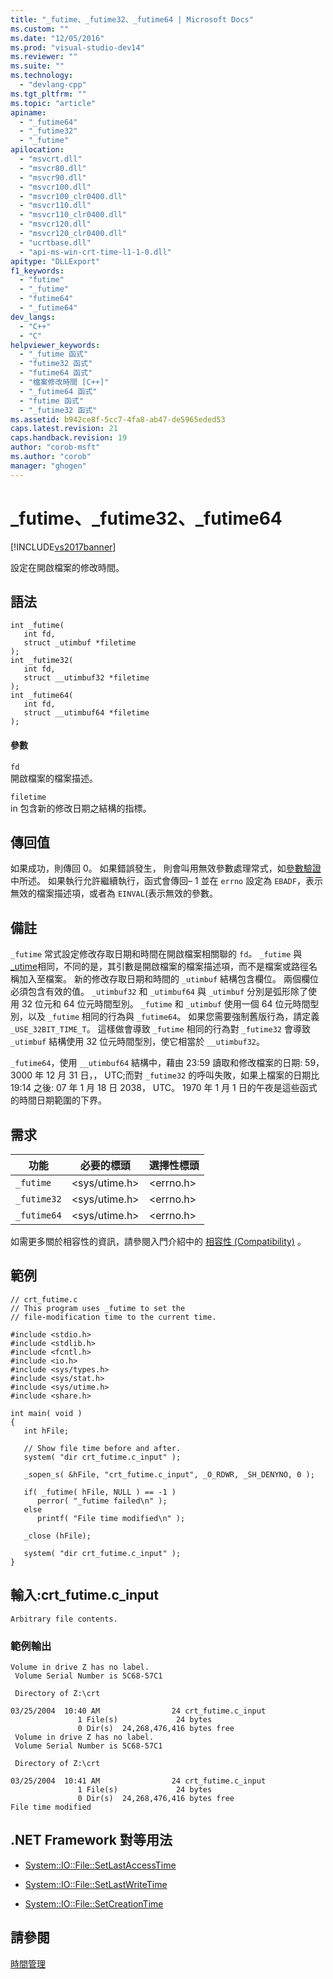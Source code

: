 ```yaml
---
title: "_futime、_futime32、_futime64 | Microsoft Docs"
ms.custom: ""
ms.date: "12/05/2016"
ms.prod: "visual-studio-dev14"
ms.reviewer: ""
ms.suite: ""
ms.technology: 
  - "devlang-cpp"
ms.tgt_pltfrm: ""
ms.topic: "article"
apiname: 
  - "_futime64"
  - "_futime32"
  - "_futime"
apilocation: 
  - "msvcrt.dll"
  - "msvcr80.dll"
  - "msvcr90.dll"
  - "msvcr100.dll"
  - "msvcr100_clr0400.dll"
  - "msvcr110.dll"
  - "msvcr110_clr0400.dll"
  - "msvcr120.dll"
  - "msvcr120_clr0400.dll"
  - "ucrtbase.dll"
  - "api-ms-win-crt-time-l1-1-0.dll"
apitype: "DLLExport"
f1_keywords: 
  - "futime"
  - "_futime"
  - "futime64"
  - "_futime64"
dev_langs: 
  - "C++"
  - "C"
helpviewer_keywords: 
  - "_futime 函式"
  - "futime32 函式"
  - "futime64 函式"
  - "檔案修改時間 [C++]"
  - "_futime64 函式"
  - "futime 函式"
  - "_futime32 函式"
ms.assetid: b942ce8f-5cc7-4fa8-ab47-de5965eded53
caps.latest.revision: 21
caps.handback.revision: 19
author: "corob-msft"
ms.author: "corob"
manager: "ghogen"
---
```

# _futime、_futime32、_futime64
[!INCLUDE[vs2017banner](../../assembler/inline/includes/vs2017banner.md)]

設定在開啟檔案的修改時間。  
  
## 語法  
  
```  
int _futime(   
   int fd,  
   struct _utimbuf *filetime   
);  
int _futime32(   
   int fd,  
   struct __utimbuf32 *filetime   
);  
int _futime64(   
   int fd,  
   struct __utimbuf64 *filetime   
);  
```  
  
#### 參數  
 `fd`  
 開啟檔案的檔案描述。  
  
 `filetime`  
 in 包含新的修改日期之結構的指標。  
  
## 傳回值  
 如果成功，則傳回 0。  如果錯誤發生， 則會叫用無效參數處理常式，如[參數驗證](../../c-runtime-library/parameter-validation.md)中所述。  如果執行允許繼續執行，函式會傳回– 1 並在 `errno` 設定為 `EBADF`，表示無效的檔案描述項，或者為 `EINVAL`\(表示無效的參數。  
  
## 備註  
 `_futime` 常式設定修改存取日期和時間在開啟檔案相關聯的 `fd`*。* `_futime` 與 [\_utime](../../c-runtime-library/reference/utime-utime32-utime64-wutime-wutime32-wutime64.md)相同，不同的是，其引數是開啟檔案的檔案描述項，而不是檔案或路徑名稱加入至檔案。  新的修改存取日期和時間的 `_utimbuf` 結構包含欄位。  兩個欄位必須包含有效的值。  `_utimbuf32` 和 `_utimbuf64` 與 `_utimbuf` 分別是弧形除了使用 32 位元和 64 位元時間型別。  `_futime` 和 `_utimbuf` 使用一個 64 位元時間型別，以及 `_futime` 相同的行為與 `_futime64`。  如果您需要強制舊版行為，請定義 `_USE_32BIT_TIME_T`。  這樣做會導致 `_futime` 相同的行為對 `_futime32` 會導致 `_utimbuf` 結構使用 32 位元時間型別，使它相當於 `__utimbuf32`。  
  
 `_futime64`，使用 `__utimbuf64` 結構中，藉由 23:59 讀取和修改檔案的日期: 59， 3000 年 12 月 31 日，， UTC;而對 `_futime32` 的呼叫失敗，如果上檔案的日期比 19:14 之後: 07 年 1 月 18 日 2038， UTC。  1970 年 1 月 1 日的午夜是這些函式的時間日期範圍的下界。  
  
## 需求  
  
|功能|必要的標頭|選擇性標頭|  
|--------|-----------|-----------|  
|`_futime`|\<sys\/utime.h\>|\<errno.h\>|  
|`_futime32`|\<sys\/utime.h\>|\<errno.h\>|  
|`_futime64`|\<sys\/utime.h\>|\<errno.h\>|  
  
 如需更多關於相容性的資訊，請參閱入門介紹中的 [相容性 \(Compatibility\)](../../c-runtime-library/compatibility.md) 。  
  
## 範例  
  
```  
// crt_futime.c  
// This program uses _futime to set the  
// file-modification time to the current time.  
  
#include <stdio.h>  
#include <stdlib.h>  
#include <fcntl.h>  
#include <io.h>  
#include <sys/types.h>  
#include <sys/stat.h>  
#include <sys/utime.h>  
#include <share.h>  
  
int main( void )  
{  
   int hFile;  
  
   // Show file time before and after.   
   system( "dir crt_futime.c_input" );  
  
   _sopen_s( &hFile, "crt_futime.c_input", _O_RDWR, _SH_DENYNO, 0 );  
  
   if( _futime( hFile, NULL ) == -1 )  
      perror( "_futime failed\n" );  
   else  
      printf( "File time modified\n" );  
  
   _close (hFile);  
  
   system( "dir crt_futime.c_input" );  
}  
```  
  
## 輸入:crt\_futime.c\_input  
  
```  
Arbitrary file contents.  
```  
  
### 範例輸出  
  
```  
Volume in drive Z has no label.  
 Volume Serial Number is 5C68-57C1  
  
 Directory of Z:\crt  
  
03/25/2004  10:40 AM                24 crt_futime.c_input  
               1 File(s)             24 bytes  
               0 Dir(s)  24,268,476,416 bytes free  
 Volume in drive Z has no label.  
 Volume Serial Number is 5C68-57C1  
  
 Directory of Z:\crt  
  
03/25/2004  10:41 AM                24 crt_futime.c_input  
               1 File(s)             24 bytes  
               0 Dir(s)  24,268,476,416 bytes free  
File time modified  
```  
  
## .NET Framework 對等用法  
  
-   [System::IO::File::SetLastAccessTime](https://msdn.microsoft.com/en-us/library/system.io.file.setlastaccesstime.aspx)  
  
-   [System::IO::File::SetLastWriteTime](https://msdn.microsoft.com/en-us/library/system.io.file.setlastwritetime.aspx)  
  
-   [System::IO::File::SetCreationTime](https://msdn.microsoft.com/en-us/library/system.io.file.setcreationtime.aspx)  
  
## 請參閱  
 [時間管理](../../c-runtime-library/time-management.md)
